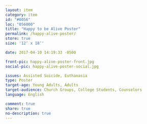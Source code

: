 ```yaml
---
layout: item
category: item
id: "#0056"
loc: "056000"
title: "Happy to be Alive Poster"
permalink: /happy-alive-poster/
store: true
size: '12″ x 18″'

date: 2017-04-10 14:19:33 -0500

front-pic: happy-alive-poster-front.jpg
social-pic: happy-alive-poster-social.jpg

issues: Assisted Suicide, Euthanasia
type: Poster
target-age: Young Adults, Adults
target-audience: Church Groups, College Students, Counselors
language: English

comment: true
share: true
no-description: true
---
```

